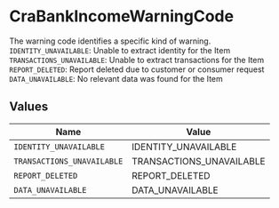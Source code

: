 # CraBankIncomeWarningCode

The warning code identifies a specific kind of warning.
`IDENTITY_UNAVAILABLE`: Unable to extract identity for the Item
`TRANSACTIONS_UNAVAILABLE`: Unable to extract transactions for the Item
`REPORT_DELETED`: Report deleted due to customer or consumer request
`DATA_UNAVAILABLE`: No relevant data was found for the Item


## Values

| Name                       | Value                      |
| -------------------------- | -------------------------- |
| `IDENTITY_UNAVAILABLE`     | IDENTITY_UNAVAILABLE       |
| `TRANSACTIONS_UNAVAILABLE` | TRANSACTIONS_UNAVAILABLE   |
| `REPORT_DELETED`           | REPORT_DELETED             |
| `DATA_UNAVAILABLE`         | DATA_UNAVAILABLE           |
